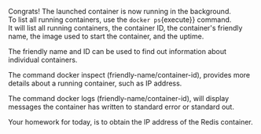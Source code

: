 Congrats!  The launched container is now running in the background.  
To list all running containers, use the `docker ps`{execute}} command.  
It will list all running containers, the container ID, the container's 
friendly name, the image used to start the container, and the uptime.

The friendly name and ID can be used to find out information about 
individual containers.

The command docker inspect (friendly-name/container-id), provides more 
details about a running container, such as IP address.

The command docker logs (friendly-name/container-id), will display 
messages the container has written to standard error or standard out.

Your homework for today, is to obtain the IP address of the Redis 
container.
